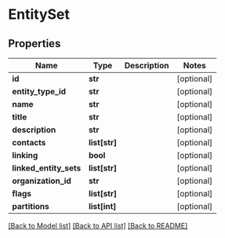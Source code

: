 # EntitySet

## Properties
Name | Type | Description | Notes
------------ | ------------- | ------------- | -------------
**id** | **str** |  | [optional] 
**entity_type_id** | **str** |  | [optional] 
**name** | **str** |  | [optional] 
**title** | **str** |  | [optional] 
**description** | **str** |  | [optional] 
**contacts** | **list[str]** |  | [optional] 
**linking** | **bool** |  | [optional] 
**linked_entity_sets** | **list[str]** |  | [optional] 
**organization_id** | **str** |  | [optional] 
**flags** | **list[str]** |  | [optional] 
**partitions** | **list[int]** |  | [optional] 

[[Back to Model list]](../README.md#documentation-for-models) [[Back to API list]](../README.md#documentation-for-api-endpoints) [[Back to README]](../README.md)


